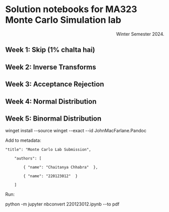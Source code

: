 # Solution notebooks for MA323 Monte Carlo Simulation lab

<p align="right">Winter Semester 2024.</p>

## Week 1: Skip (1% chalta hai)

## Week 2: Inverse Transforms

## Week 3: Acceptance Rejection

## Week 4: Normal Distribution

## Week 5: Binormal Distribution

winget install --source winget --exact --id JohnMacFarlane.Pandoc

Add to metadata:

    "title": "Monte Carlo Lab Submission",

        "authors": [

            { "name": "Chaitanya Chhabra"  },
        
            { "name": "220123012"  }

        ]

Run:

python -m jupyter nbconvert 220123012.ipynb --to pdf